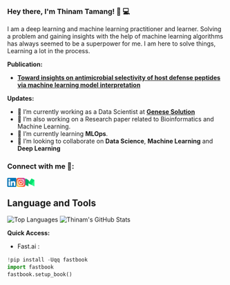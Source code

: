 ### Hey there, I'm __Thinam Tamang__! 👋 :computer:

<!-- <h3 align="center">
 Hi there, I'm <a href="https://www.linkedin.com/in/thinam-tamang/" target="_blank" rel="noreferrer">Thinam</a>👋
</h3> -->

<!-- <h3 align="center">
  I'm Thinam Tamang, a Deep Learning and Machine Learning Practitioner and Learner 💻
</h3> -->

I am a deep learning and machine learning practitioner and learner. Solving a problem and gaining insights with the help of machine learning algorithms has always seemed to be a superpower for me. I am here to solve things, Learning a lot in the process.

<!-- I'm **Thinam Tamang**, a **Deep Learning** and **Machine Learning** **Practitioner** and **Learner**. I'm here to solve things, Learning a lot in the Process. -->

**Publication:**  
- [**Toward insights on antimicrobial selectivity of host defense peptides via machine learning model interpretation**](https://doi.org/10.1016/j.ygeno.2021.08.023)  

**Updates:**
- 🔭 I’m currently working as a Data Scientist at [**Genese Solution**](https://www.genesesolution.com/)
- 🔭 I’m also working on a Research paper related to Bioinformatics and Machine Learning. 
- 🌱 I’m currently learning **MLOps**. 
- 👯 I’m looking to collaborate on **Data Science**, **Machine Learning** and **Deep Learning**

### Connect with me 🤝:
<a href="https://www.linkedin.com/in/thinam-tamang/"><img align="left" src="https://github.com/ThinamXx/ThinamXx/blob/master/images/linkedin.png" alt="ThinamXx | LinkedIn" width="21px"/></a>
<a href="https://www.instagram.com/thinamcodes__/"><img align="left" src="https://github.com/ThinamXx/ThinamXx/blob/master/images/instagram.png" alt="ThinamXx | Instagram" width="21px"/></a>
<a href="https://thinamxx.github.io/thinam.ai/"><img align="left" src="https://github.com/ThinamXx/ThinamXx/blob/master/images/medium.png" alt="ThinamXx | Medium" width="21px"/></a>
</br>
<!-- ### Find me around:
- [LinkedIn](https://www.linkedin.com/in/thinam-tamang-3b12831a2/) :earth_asia:
- [Mail](https://www.linkedin.com/in/thinam-tamang-3b12831a2/) :email: -->

## **Language and Tools**

![Top Languages](https://github-readme-stats.vercel.app/api/top-langs/?username=ThinamXx&theme=radical)
![Thinam's GitHub Stats](https://github-readme-stats.vercel.app/api?username=ThinamXx&hide=prs,issues,contribs?username=ThinamXx&count_private=true?username=ThinamXx&show_icons=true&theme=radical)

**Quick Access:**
<!-- - Google's pretrained Word2vec Model :

```javascript
!wget -c "https://s3.amazonaws.com/dl4j-distribution/GoogleNews-vectors-negative300.bin.gz"
``` -->
- Fast.ai : 

```python
!pip install -Uqq fastbook
import fastbook
fastbook.setup_book()
```

<!--
**ThinamXx/ThinamXx** is a ✨ _special_ ✨ repository because its `README.md` (this file) appears on your GitHub profile.

Here are some ideas to get you started:
- 🔭 I’m currently working as a Developer Internship at [**Information and Language Processing Research Lab**](https://ilprl.ku.edu.np/)
- 🔭 I’m currently working on ...
- 🌱 I’m currently learning ...
- 👯 I’m looking to collaborate on ...
- 🤔 I’m looking for help with ...
- 💬 Ask me about ...
- 📫 How to reach me: ...
- 😄 Pronouns: ...
- ⚡ Fun fact: ...
-->
